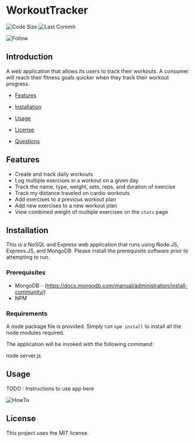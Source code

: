 # WorkoutTracker

![Code Size](https://img.shields.io/github/languages/code-size/reithal/WorkoutTracker)
![Last Commit](https://img.shields.io/github/last-commit/reithal/WorkoutTracker)

![Follow](https://img.shields.io/github/followers/reithal?style=social)

## Introduction

A web application that allows its users to track their workouts. A consumer will reach their fitness goals quicker when they track their workout progress.

* [Features](#features)

* [Installation](#installation)

* [Usage](#usage)
​
* [License](#license)
​
* [Questions](#questions)

## Features

* Create and track daily workouts
* Log multiple exercises in a workout on a given day
* Track the name, type, weight, sets, reps, and duration of exercise
* Track my distance traveled on cardio workouts
* Add exercises to a previous workout plan
* Add new exercises to a new workout plan
* View combined weight of multiple exercises on the `stats` page

## Installation

This is a NoSQL and Express web application that runs using Node.JS, Express.JS, and MongoDB. Please install the prerequisite software prior to attempting to run.

### Prerequisites

* MongoDB - (https://docs.mongodb.com/manual/administration/install-community/)
* NPM

### Requirements

A node package file is provided. Simply run `npm install` to install all the node modules required.

The application will be invoked with the following command:

node server.js

## Usage

TODO : Instructions to use app here

![HowTo](http://reithal.github.io/WorkoutTracker/assets/images/workouttracker.gif)

## License

This project uses the MIT license.
